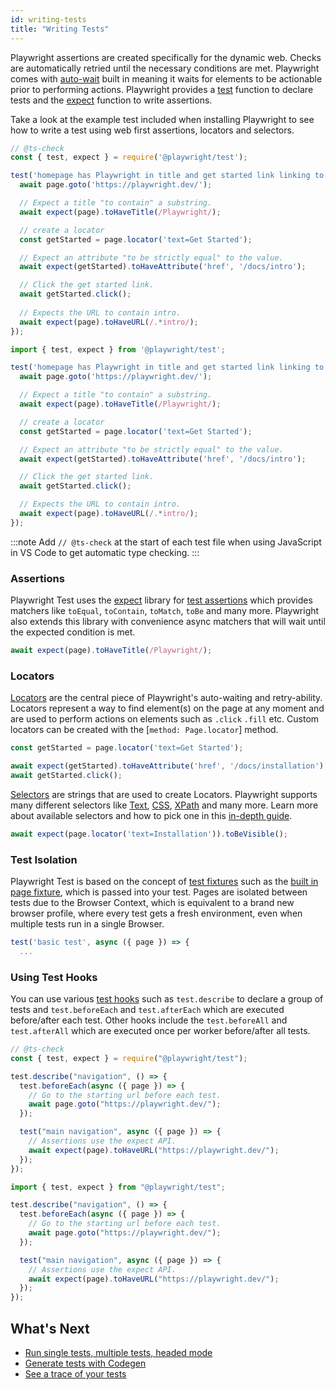```yaml
---
id: writing-tests
title: "Writing Tests"
---
```


Playwright assertions are created specifically for the dynamic web. Checks are automatically retried until the necessary conditions are met. Playwright comes with [auto-wait](./actionability.md) built in meaning it waits for elements to be actionable prior to performing actions. Playwright provides a [test](./api/class-test.md) function to declare tests and the [expect](https://jestjs.io/docs/expect) function to write assertions.

Take a look at the example test included when installing Playwright to see how to write a test using web first assertions, locators and selectors.

```js tab=js-js
// @ts-check
const { test, expect } = require('@playwright/test');

test('homepage has Playwright in title and get started link linking to the intro page', async ({ page }) => {
  await page.goto('https://playwright.dev/');

  // Expect a title "to contain" a substring.
  await expect(page).toHaveTitle(/Playwright/);

  // create a locator
  const getStarted = page.locator('text=Get Started');

  // Expect an attribute "to be strictly equal" to the value.
  await expect(getStarted).toHaveAttribute('href', '/docs/intro');

  // Click the get started link.
  await getStarted.click();
 
  // Expects the URL to contain intro.
  await expect(page).toHaveURL(/.*intro/);
});
```

```js tab=js-ts
import { test, expect } from '@playwright/test';

test('homepage has Playwright in title and get started link linking to the intro page', async ({ page }) => {
  await page.goto('https://playwright.dev/');

  // Expect a title "to contain" a substring.
  await expect(page).toHaveTitle(/Playwright/);

  // create a locator
  const getStarted = page.locator('text=Get Started');

  // Expect an attribute "to be strictly equal" to the value.
  await expect(getStarted).toHaveAttribute('href', '/docs/intro');

  // Click the get started link.
  await getStarted.click();

  // Expects the URL to contain intro.
  await expect(page).toHaveURL(/.*intro/);
});
```

:::note
Add `// @ts-check` at the start of each test file when using JavaScript in VS Code to get automatic type checking.
:::

### Assertions

Playwright Test uses the [expect](https://jestjs.io/docs/expect) library for [test assertions](./test-assertions.md) which provides matchers like `toEqual`, `toContain`, `toMatch`, `toBe` and many more. Playwright also extends this library with convenience async matchers that will wait until the expected condition is met.

```js
await expect(page).toHaveTitle(/Playwright/);
```


### Locators

[Locators](./locators.md) are the central piece of Playwright's auto-waiting and retry-ability. Locators represent a way to find element(s) on the page at any moment and are used to perform actions on elements such as `.click` `.fill` etc. Custom locators can be created with the [`method: Page.locator`] method.

```js
const getStarted = page.locator('text=Get Started');

await expect(getStarted).toHaveAttribute('href', '/docs/installation');
await getStarted.click();
```

[Selectors](./selectors.md) are strings that are used to create Locators. Playwright supports many different selectors like [Text](./selectors.md#text-selector), [CSS](./selectors.md#css-selector), [XPath](./selectors.md#xpath-selectors) and many more. Learn more about available selectors and how to pick one in this [in-depth guide](./selectors.md).


```js
await expect(page.locator('text=Installation')).toBeVisible();
```


### Test Isolation

Playwright Test is based on the concept of [test fixtures](./test-fixtures.md) such as the [built in page fixture](./test-fixtures#built-in-fixtures), which is passed into your test. Pages are isolated between tests due to the Browser Context, which is equivalent to a brand new browser profile, where every test gets a fresh environment, even when multiple tests run in a single Browser.

```js
test('basic test', async ({ page }) => {
  ...
```

### Using Test Hooks

You can use various [test hooks](./api/class-test.md) such as `test.describe` to declare a group of tests and `test.beforeEach` and `test.afterEach` which are executed before/after each test. Other hooks include the `test.beforeAll` and `test.afterAll` which are executed once per worker before/after all tests.

```js tab=js-js
// @ts-check
const { test, expect } = require("@playwright/test");

test.describe("navigation", () => {
  test.beforeEach(async ({ page }) => {
    // Go to the starting url before each test.
    await page.goto("https://playwright.dev/");
  });

  test("main navigation", async ({ page }) => {
    // Assertions use the expect API.
    await expect(page).toHaveURL("https://playwright.dev/");
  });
});
```

```js tab=js-ts
import { test, expect } from "@playwright/test";

test.describe("navigation", () => {
  test.beforeEach(async ({ page }) => {
    // Go to the starting url before each test.
    await page.goto("https://playwright.dev/");
  });

  test("main navigation", async ({ page }) => {
    // Assertions use the expect API.
    await expect(page).toHaveURL("https://playwright.dev/");
  });
});
```

## What's Next

- [Run single tests, multiple tests, headed mode](./running-tests.md)
- [Generate tests with Codegen](./codegen.md)
- [See a trace of your tests](./trace-viewer-intro.md)
